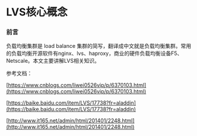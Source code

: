 # LVS核心概念

### 前言

负载均衡集群是 load balance 集群的简写，翻译成中文就是负载均衡集群。常用的负载均衡开源软件有nginx、lvs、haproxy，商业的硬件负载均衡设备F5、Netscale。本文主要讲解LVS相关知识。

参考文档：

[https://www.cnblogs.com/liwei0526vip/p/6370103.html](https://www.cnblogs.com/liwei0526vip/p/6370103.html)

[https://baike.baidu.com/item/LVS/17738?fr=aladdin](https://baike.baidu.com/item/LVS/17738?fr=aladdin)

[http://www.it165.net/admin/html/201401/2248.html](http://www.it165.net/admin/html/201401/2248.html)

